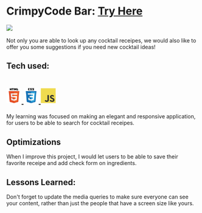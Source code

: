 # CrimpyCode Bar: <a href="https://crimpycodebar.netlify.app/" target="_blank">Try Here</a>
<a href="https://crimpycodebar.netlify.app/" target="_blank"><img height="500px" src="crimpyCodeBar.gif" /></a>

Not only you are able to look up any cocktail receipes, we would also like to offer you some suggestions if you need new cocktail ideas!

## Tech used: <p><br>  <a href="https://www.w3.org/html/" target="_blank" rel="noreferrer"> <img src="https://raw.githubusercontent.com/devicons/devicon/master/icons/html5/html5-original-wordmark.svg" alt="html5" width="40" height="40"/> </a> <a href="https://developer.mozilla.org/en-US/docs/Web/JavaScript" target="_blank" rel="noreferrer"> <a href="https://www.w3schools.com/css/" target="_blank" rel="noreferrer"> <img src="https://raw.githubusercontent.com/devicons/devicon/master/icons/css3/css3-original-wordmark.svg" alt="css3" width="40" height="40"/> </a><img src="https://raw.githubusercontent.com/devicons/devicon/master/icons/javascript/javascript-original.svg" alt="javascript" width="40" height="40"/> </a></p>

My learning was focused on making an elegant and responsive application, for users to be able to search for cocktail receipes.

## Optimizations
When I improve this project, I would let users to be able to save their favorite receipe and add check form on ingredients.

## Lessons Learned:

Don't forget to update the media queries to make sure everyone can see your content, rather than just the people that have a screen size like yours.

